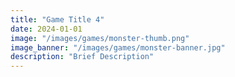 ```yaml
---
title: "Game Title 4"
date: 2024-01-01
image: "/images/games/monster-thumb.png"
image_banner: "/images/games/monster-banner.jpg"
description: "Brief Description"
---
```

